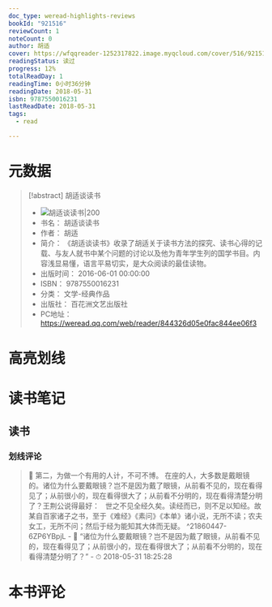 ```yaml
---
doc_type: weread-highlights-reviews
bookId: "921516"
reviewCount: 1
noteCount: 0
author: 胡适
cover: https://wfqqreader-1252317822.image.myqcloud.com/cover/516/921516/t7_921516.jpg
readingStatus: 读过
progress: 12%
totalReadDay: 1
readingTime: 0小时36分钟
readingDate: 2018-05-31
isbn: 9787550016231
lastReadDate: 2018-05-31
tags:
  - read

---
```

# 元数据
> [!abstract] 胡适谈读书
> - ![ 胡适谈读书|200](https://wfqqreader-1252317822.image.myqcloud.com/cover/516/921516/t7_921516.jpg)
> - 书名： 胡适谈读书
> - 作者： 胡适
> - 简介： 《胡适谈读书》收录了胡适关于读书方法的探究、读书心得的记载、与友人就书中某个问题的讨论以及他为青年学生列的国学书目。内容浅显易懂，语言平易切实，是大众阅读的最佳读物。
> - 出版时间： 2016-06-01 00:00:00
> - ISBN： 9787550016231
> - 分类： 文学-经典作品
> - 出版社： 百花洲文艺出版社
> - PC地址：https://weread.qq.com/web/reader/844326d05e0fac844ee06f3

# 高亮划线

# 读书笔记

## 读书

### 划线评论
> 📌 第二，为做一个有用的人计，不可不博。
在座的人，大多数是戴眼镜的。诸位为什么要戴眼镜？岂不是因为戴了眼镜，从前看不见的，现在看得见了；从前很小的，现在看得很大了；从前看不分明的，现在看得清楚分明了？王荆公说得最好：
 
世之不见全经久矣。读经而已，则不足以知经。故某自百家诸子之书，至于《难经》《素问》《本单》诸小说，无所不读；农夫女工，无所不问；然后于经为能知其大体而无疑。  ^21860447-6ZP6YBpjL
    - 💭 “诸位为什么要戴眼镜？岂不是因为戴了眼镜，从前看不见的，现在看得见了；从前很小的，现在看得很大了；从前看不分明的，现在看得清楚分明了？”
    - ⏱ 2018-05-31 18:25:28
   
# 本书评论

